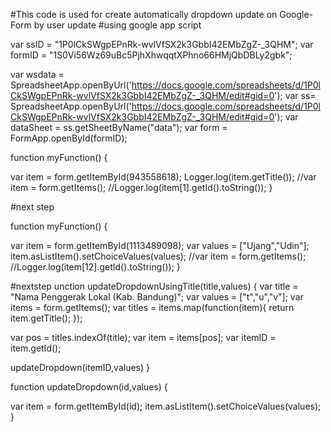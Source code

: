 

#This code is used for create automatically dropdown update on Google-Form by user update
#using google app script


var ssID = "1P0lCkSWgpEPnRk-wvlVfSX2k3GbbI42EMbZgZ-_3QHM";
var formID = "1S0Vi56Wz69uBc5PjhXhwqqtXPhno66HMjQbDBLy2gbk";


var wsdata = SpreadsheetApp.openByUrl('https://docs.google.com/spreadsheets/d/1P0lCkSWgpEPnRk-wvlVfSX2k3GbbI42EMbZgZ-_3QHM/edit#gid=0');
  var ss= SpreadsheetApp.openByUrl('https://docs.google.com/spreadsheets/d/1P0lCkSWgpEPnRk-wvlVfSX2k3GbbI42EMbZgZ-_3QHM/edit#gid=0');
  var dataSheet = ss.getSheetByName("data");
var form = FormApp.openById(formID);



function myFunction() {
  
  var item = form.getItemById(943558618);
  Logger.log(item.getTitle());
  //var item = form.getItems();
  //Logger.log(item[1].getId().toString());
}

#next step

function myFunction() {
  
  var item = form.getItemById(1113489098);
  var values = ["Ujang","Udin"];
  item.asListItem().setChoiceValues(values);
  //var item = form.getItems();
  //Logger.log(item[12].getId().toString());
}

#nextstep
unction updateDropdownUsingTitle(title,values) {
  var title = "Nama Penggerak Lokal (Kab. Bandung)";
  var values = ["t","u","v"];
  var items = form.getItems();
  var titles = items.map(function(item){
    return item.getTitle();
  });

  var pos = titles.indexOf(title);
  var item = items[pos];
  var itemID = item.getId();

  
  updateDropdown(itemID,values)
}


function updateDropdown(id,values) {
  
  var item = form.getItemById(id);
  item.asListItem().setChoiceValues(values);
}
